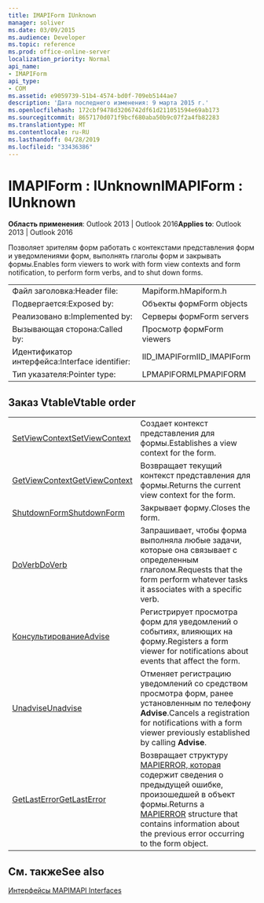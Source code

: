 ```yaml
---
title: IMAPIForm IUnknown
manager: soliver
ms.date: 03/09/2015
ms.audience: Developer
ms.topic: reference
ms.prod: office-online-server
localization_priority: Normal
api_name:
- IMAPIForm
api_type:
- COM
ms.assetid: e9059739-51b4-4574-bd0f-709eb5144ae7
description: 'Дата последнего изменения: 9 марта 2015 г.'
ms.openlocfilehash: 172cbf9478d3206742df61d211051594e69ab173
ms.sourcegitcommit: 8657170d071f9bcf680aba50b9c07f2a4fb82283
ms.translationtype: MT
ms.contentlocale: ru-RU
ms.lasthandoff: 04/28/2019
ms.locfileid: "33436386"
---
```

# <a name="imapiform--iunknown"></a><span data-ttu-id="f78a9-103">IMAPIForm : IUnknown</span><span class="sxs-lookup"><span data-stu-id="f78a9-103">IMAPIForm : IUnknown</span></span>

  
  
<span data-ttu-id="f78a9-104">**Область применения**: Outlook 2013 | Outlook 2016</span><span class="sxs-lookup"><span data-stu-id="f78a9-104">**Applies to**: Outlook 2013 | Outlook 2016</span></span> 
  
<span data-ttu-id="f78a9-105">Позволяет зрителям форм работать с контекстами представления форм и уведомлениями форм, выполнять глаголы форм и закрывать формы.</span><span class="sxs-lookup"><span data-stu-id="f78a9-105">Enables form viewers to work with form view contexts and form notification, to perform form verbs, and to shut down forms.</span></span>
  
|||
|:-----|:-----|
|<span data-ttu-id="f78a9-106">Файл заголовка:</span><span class="sxs-lookup"><span data-stu-id="f78a9-106">Header file:</span></span>  <br/> |<span data-ttu-id="f78a9-107">Mapiform.h</span><span class="sxs-lookup"><span data-stu-id="f78a9-107">Mapiform.h</span></span>  <br/> |
|<span data-ttu-id="f78a9-108">Подвергается:</span><span class="sxs-lookup"><span data-stu-id="f78a9-108">Exposed by:</span></span>  <br/> |<span data-ttu-id="f78a9-109">Объекты форм</span><span class="sxs-lookup"><span data-stu-id="f78a9-109">Form objects</span></span>  <br/> |
|<span data-ttu-id="f78a9-110">Реализовано в:</span><span class="sxs-lookup"><span data-stu-id="f78a9-110">Implemented by:</span></span>  <br/> |<span data-ttu-id="f78a9-111">Серверы форм</span><span class="sxs-lookup"><span data-stu-id="f78a9-111">Form servers</span></span>  <br/> |
|<span data-ttu-id="f78a9-112">Вызывающая сторона:</span><span class="sxs-lookup"><span data-stu-id="f78a9-112">Called by:</span></span>  <br/> |<span data-ttu-id="f78a9-113">Просмотр форм</span><span class="sxs-lookup"><span data-stu-id="f78a9-113">Form viewers</span></span>  <br/> |
|<span data-ttu-id="f78a9-114">Идентификатор интерфейса:</span><span class="sxs-lookup"><span data-stu-id="f78a9-114">Interface identifier:</span></span>  <br/> |<span data-ttu-id="f78a9-115">IID_IMAPIForm</span><span class="sxs-lookup"><span data-stu-id="f78a9-115">IID_IMAPIForm</span></span>  <br/> |
|<span data-ttu-id="f78a9-116">Тип указателя:</span><span class="sxs-lookup"><span data-stu-id="f78a9-116">Pointer type:</span></span>  <br/> |<span data-ttu-id="f78a9-117">LPMAPIFORM</span><span class="sxs-lookup"><span data-stu-id="f78a9-117">LPMAPIFORM</span></span>  <br/> |
   
## <a name="vtable-order"></a><span data-ttu-id="f78a9-118">Заказ Vtable</span><span class="sxs-lookup"><span data-stu-id="f78a9-118">Vtable order</span></span>

|||
|:-----|:-----|
|[<span data-ttu-id="f78a9-119">SetViewContext</span><span class="sxs-lookup"><span data-stu-id="f78a9-119">SetViewContext</span></span>](imapiform-setviewcontext.md) <br/> |<span data-ttu-id="f78a9-120">Создает контекст представления для формы.</span><span class="sxs-lookup"><span data-stu-id="f78a9-120">Establishes a view context for the form.</span></span>  <br/> |
|[<span data-ttu-id="f78a9-121">GetViewContext</span><span class="sxs-lookup"><span data-stu-id="f78a9-121">GetViewContext</span></span>](imapiform-getviewcontext.md) <br/> |<span data-ttu-id="f78a9-122">Возвращает текущий контекст представления для формы.</span><span class="sxs-lookup"><span data-stu-id="f78a9-122">Returns the current view context for the form.</span></span>  <br/> |
|[<span data-ttu-id="f78a9-123">ShutdownForm</span><span class="sxs-lookup"><span data-stu-id="f78a9-123">ShutdownForm</span></span>](imapiform-shutdownform.md) <br/> |<span data-ttu-id="f78a9-124">Закрывает форму.</span><span class="sxs-lookup"><span data-stu-id="f78a9-124">Closes the form.</span></span>  <br/> |
|[<span data-ttu-id="f78a9-125">DoVerb</span><span class="sxs-lookup"><span data-stu-id="f78a9-125">DoVerb</span></span>](imapiform-doverb.md) <br/> |<span data-ttu-id="f78a9-126">Запрашивает, чтобы форма выполняла любые задачи, которые она связывает с определенным глаголом.</span><span class="sxs-lookup"><span data-stu-id="f78a9-126">Requests that the form perform whatever tasks it associates with a specific verb.</span></span>  <br/> |
|[<span data-ttu-id="f78a9-127">Консультирование</span><span class="sxs-lookup"><span data-stu-id="f78a9-127">Advise</span></span>](imapiform-advise.md) <br/> |<span data-ttu-id="f78a9-128">Регистрирует просмотра форм для уведомлений о событиях, влияющих на форму.</span><span class="sxs-lookup"><span data-stu-id="f78a9-128">Registers a form viewer for notifications about events that affect the form.</span></span>  <br/> |
|[<span data-ttu-id="f78a9-129">Unadvise</span><span class="sxs-lookup"><span data-stu-id="f78a9-129">Unadvise</span></span>](imapiform-unadvise.md) <br/> |<span data-ttu-id="f78a9-130">Отменяет регистрацию уведомлений со средством просмотра форм, ранее установленным по телефону **Advise**.</span><span class="sxs-lookup"><span data-stu-id="f78a9-130">Cancels a registration for notifications with a form viewer previously established by calling **Advise**.</span></span>  <br/> |
|[<span data-ttu-id="f78a9-131">GetLastError</span><span class="sxs-lookup"><span data-stu-id="f78a9-131">GetLastError</span></span>](imapiform-getlasterror.md) <br/> |<span data-ttu-id="f78a9-132">Возвращает структуру [MAPIERROR, которая](mapierror.md) содержит сведения о предыдущей ошибке, произошедшей в объект формы.</span><span class="sxs-lookup"><span data-stu-id="f78a9-132">Returns a [MAPIERROR](mapierror.md) structure that contains information about the previous error occurring to the form object.</span></span>  <br/> |
   
## <a name="see-also"></a><span data-ttu-id="f78a9-133">См. также</span><span class="sxs-lookup"><span data-stu-id="f78a9-133">See also</span></span>



[<span data-ttu-id="f78a9-134">Интерфейсы MAPI</span><span class="sxs-lookup"><span data-stu-id="f78a9-134">MAPI Interfaces</span></span>](mapi-interfaces.md)

